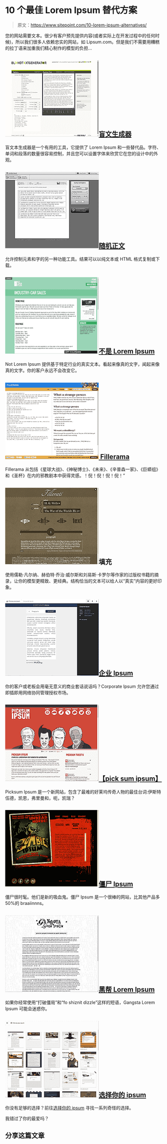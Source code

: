 # 10 个最佳 Lorem Ipsum 替代方案

> 原文：<https://www.sitepoint.com/10-lorem-ipsum-alternatives/>

您的网站需要文本。很少有客户预先提供内容(或者实际上在开发过程中的任何时候)，所以我们很多人依赖忠实的网站，如 Lipsum.com。但是我们不需要用糟糕的拉丁语来加重我们精心制作的模型的负担…

## [![](img/736c7b7450a96c1a84c32d04db635f77.png)盲文生成器](http://www.blindtextgenerator.com/)

盲文本生成器是一个有用的工具，它提供了 Lorem Ipsum 和一些替代品。字符、单词和段落的数量很容易控制，并且您可以设置字体来欣赏它在您的设计中的外观。

## [![](img/dd69080aa7e7b8f9eed1cb9482d431a9.png)随机正文](http://www.randomtext.me/)

允许控制元素和字的另一种功能工具。结果可以以纯文本或 HTML 格式复制或下载。

## [![](img/14d10e2588454535a2ac18791fc1a712.png)不是 Lorem Ipsum](http://notloremipsum.com/)

Not Lorem Ipsum 提供基于特定行业的真实文本。看起来像真的文字，闻起来像真的文字。你的客户永远不会改变它。

## [![](img/5e22c70f80cbfaed4e80f13786f82622.png) Fillerama](http://chrisvalleskey.com/fillerama/)

Fillerama 从包括《星球大战》、《神秘博士》、《未来》、《辛普森一家》、《巨蟒组》和《圣杯》在内的邪教剧本中获得灵感。！倪！倪！倪！倪！”

## ![](img/b6668c4690f3ed7229d0135abe73b787.png)填充

使用儒勒·凡尔纳、赫伯特·乔治·威尔斯和刘易斯·卡罗尔等作家的过版权书籍的摘录，让你的模型更精致、更经典。结构恰当的文本可以给人以“真实”内容的更好印象。

## [![](img/ead25a93461b1cf10fea3f767db5ee5c.png)企业 Ipsum](http://idsgn.dropmark.com/107/1130454)

你的客户或老板会用毫无意义的商业套话说话吗？Corporate Ipsum 允许您通过即插即用网络协同管理授权市场。

## [![](img/823303f16cbce1eb24a9d07032a53e5f.png)【pick sum ipsum】](http://www.picksumipsum.co.uk/)

Picksum Ipsum 是一个新网站，包含了最难的好莱坞传奇人物的最佳台词:伊斯特伍德，凯恩，弗里曼和，呃，凯瑞？

## [![](img/0cd430e32fcafbb9afef6de189147b73.png)僵尸 Ipsum](http://www.zombieipsum.com/)

僵尸很时髦。他们是新的吸血鬼。僵尸 Ipsum 是一个很棒的网站，比其他产品多 50%的 braaiinnns。

## [![](img/94834a0756e99005c3dfc1adf6d9939a.png)黑帮 Lorem Ipsum](http://lorizzle.nl/)

如果你经常使用“打破僵局”和“fo shiznit dizzle”这样的短语，Gangsta Lorem Ipsum 可能会迷惑你。

## [![](img/a53ac124c55d31f5183a82c0ebcb7441.png)选择你的 ipsum](http://chooseyouripsum.com/)

你没有足够的选择？前往[选择你的 ipsum](http://chooseyouripsum.com/) 寻找一系列奇怪的选择。

我错过了你的最爱吗？

## 分享这篇文章